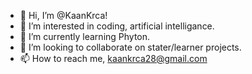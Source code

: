 - 👋 Hi, I’m @KaanKrca!
- 👀 I’m interested in coding, artificial intelligance.
- 🌱 I’m currently learning Phyton.
- 💞️ I’m looking to collaborate on stater/learner projects.
- 📫 How to reach me, kaankrca28@gmail.com

<!---
KaanKrca/KaanKrca is a ✨ special ✨ repository because its `README.md` (this file) appears on your GitHub profile.
You can click the Preview link to take a look at your changes.
--->
